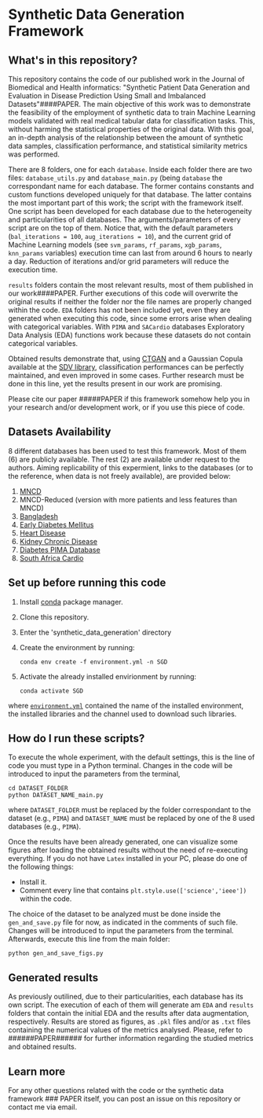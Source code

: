 # Synthetic Data Generation Framework

## What's in this repository?

This repository contains the code of our published work in the Journal of Biomedical and Health informatics: "Synthetic Patient Data Generation and 
Evaluation in Disease Prediction Using Small and Imbalanced Datasets"####PAPER. The main objective of this work was to demonstrate the feasibility of the employment of synthetic data to train Machine Learning models validated with real medical tabular data for classification tasks. This, without harming the statistical properties of the original data. With this goal, an in-depth analysis of the relationship between the amount of synthetic data samples, classification performance, and statistical similarity metrics was performed. 

There are 8 folders, one for each `database`. Inside each folder there are two files: `database_utils.py` and `database_main.py` (being `database` the correspondant name for each database. The former contains constants and custom functions developed uniquely for that database. The latter contains the most important part of this work; the script with the framework itself. One script has been developed for each database due to the heterogeneity and particularities of all databases. The arguments/parameters of every script are on the top of them. Notice that, with the default parameters (`bal_iterations = 100`, `aug_iterations = 10`), and the current grid of Machine Learning models (see `svm_params`, `rf_params`, `xgb_params`, `knn_params` variables) execution time can last from around 6 hours to nearly a day. Reduction of iterations and/or grid parameters will reduce the execution time.

`results` folders contain the most relevant results, most of them published in our work####PAPER. Further executions of this code will overwrite the original results if neither the folder nor the file names are properly changed within the code. `EDA` folders has not been included yet, even they are generated when executing this code, since some errors arise when dealing with categorical variables. With `PIMA` and `SACardio` databases Exploratory Data Analysis (EDA) functions work because these datasets do not contain categorical variables. 

Obtained results demonstrate that, using [CTGAN](https://arxiv.org/abs/1907.00503) and a Gaussian Copula available at the [SDV library](https://sdv.dev/SDV/), classification performances can be perfectly maintained, and even improved in some cases. Further research must be done in this line, yet the results present in our work are promising. 

Please cite our paper #####PAPER if this framework somehow help you in your research and/or development work, or if you use this piece of code. 

## Datasets Availability 

8 different databases has been used to test this framework. Most of them (6) are publicly available. The rest (2) are available under request to the authors. Aiming replicability of this expermient, links to the databases (or to the reference, when data is not freely available), are provided below: 

1) [MNCD](https://pubmed.ncbi.nlm.nih.gov/33361594/)
2) MNCD-Reduced (version with more patients and less features than MNCD)
3) [Bangladesh](https://www.kaggle.com/datasets/sabbir1996/dataset-of-diabetes-type1)
4) [Early Diabetes Mellitus](https://www.kaggle.com/datasets/ishandutta/early-stage-diabetes-risk-prediction-dataset) 
5) [Heart Disease](https://www.kaggle.com/datasets/cherngs/heart-disease-cleveland-uci)
6) [Kidney Chronic Disease](https://archive.ics.uci.edu/ml/datasets/chronic_kidney_disease)
7) [Diabetes PIMA Database](https://www.kaggle.com/datasets/uciml/pima-indians-diabetes-database)
8) [South Africa Cardio](https://www.kaggle.com/datasets/yassinehamdaoui1/cardiovascular-disease)

## Set up before running this code
1. Install [conda](https://docs.conda.io/en/latest/) package manager.
2. Clone this repository.
3. Enter the 'synthetic_data_generation' directory 
4. Create the environment by running:

    ```
    conda env create -f environment.yml -n SGD
    ```
   
 5. Activate the already installed envirionment by running: 

    ```
    conda activate SGD
    ```

where [`environment.yml`](environment.yml) contained the name of the installed environment, the installed libraries and the channel used to download such libraries.

## How do I run these scripts?

To execute the whole experiment, with the default settings, this is the line of code you must type in a Python terminal. Changes in the code will be introduced to input the parameters from the terminal,
    
    cd DATASET_FOLDER
    python DATASET_NAME_main.py
 
where `DATASET_FOLDER` must be replaced by the folder correspondant to the dataset (e.g., `PIMA`) and `DATASET_NAME` must be replaced by one of the 8 used databases (e.g., `PIMA`). 

Once the results have been already generated, one can visualize some figures after loading the obtained results without the need of re-executing everything. If you do not have `Latex` installed in your PC, please do one of the following things: 
    
- Install it. 
- Comment every line that contains  `plt.style.use(['science','ieee'])`  within the code. 

The choice of the dataset to be analyzed must be done inside the `gen_and_save.py` file for now, as indicated in the comments of such file. Changes will be introduced to input the parameters from the terminal. Afterwards, execute this line from the main folder:
 
    python gen_and_save_figs.py
  
## Generated results

As previously outilined, due to their particularities, each database has its own script. The execution of each of them will generate am `EDA` and `results` folders that contain the initial EDA and the results after data augmentation, respectively. Results are stored as figures, as `.pkl` files and/or as `.txt` files containing the numerical values of the metrics analysed. Please, refer to ######PAPER###### for further information regarding the studied metrics and obtained results. 

## Learn more 

For any other questions related with the code or the synthetic data framework ### PAPER itself, you can post an issue on this repository or contact me via email.



